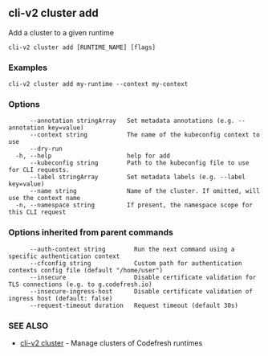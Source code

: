 ## cli-v2 cluster add

Add a cluster to a given runtime

```
cli-v2 cluster add [RUNTIME_NAME] [flags]
```

### Examples

```
cli-v2 cluster add my-runtime --context my-context
```

### Options

```
      --annotation stringArray   Set metadata annotations (e.g. --annotation key=value)
      --context string           The name of the kubeconfig context to use
      --dry-run                  
  -h, --help                     help for add
      --kubeconfig string        Path to the kubeconfig file to use for CLI requests.
      --label stringArray        Set metadata labels (e.g. --label key=value)
      --name string              Name of the cluster. If omitted, will use the context name
  -n, --namespace string         If present, the namespace scope for this CLI request
```

### Options inherited from parent commands

```
      --auth-context string        Run the next command using a specific authentication context
      --cfconfig string            Custom path for authentication contexts config file (default "/home/user")
      --insecure                   Disable certificate validation for TLS connections (e.g. to g.codefresh.io)
      --insecure-ingress-host      Disable certificate validation of ingress host (default: false)
      --request-timeout duration   Request timeout (default 30s)
```

### SEE ALSO

* [cli-v2 cluster](cli-v2_cluster.md)	 - Manage clusters of Codefresh runtimes


